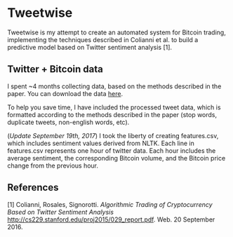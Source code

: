 # Tweetwise #

Tweetwise is my attempt to create an automated system for Bitcoin trading, implementing the techniques described in Colianni et al. to build a predictive model based on Twitter sentiment analysis [1].


## Twitter + Bitcoin data ##
I spent ~4 months collecting data, based on the methods described in the paper. You can download the data [here](https://drive.google.com/open?id=0BzqCBdvJ6j-nUzRZckRJUVJwY00).

To help you save time, I have included the processed tweet data, which is formatted according to the methods described in the paper (stop words, duplicate tweets, non-english words, etc).

(*Update September 19th, 2017*)
I took the liberty of creating features.csv, which includes sentiment values derived from NLTK. Each line in features.csv represents one hour of twitter data. Each hour includes the average sentiment, the corresponding Bitcoin volume, and the Bitcoin price change from the previous hour.


## References ##
[1] Colianni, Rosales, Signorotti. *Algorithmic Trading of Cryptocurrency Based on Twitter Sentiment Analysis* http://cs229.stanford.edu/proj2015/029_report.pdf. Web. 20 September 2016.
